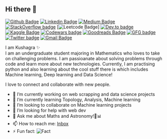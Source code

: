 ## Hi there 👋
[![Github Badge](https://img.shields.io/badge/-Kush1101-purple?style=flat&logo=github&logoColor=white&link=https://github.com/kush1101)](https://github.com/Kush1101)
[![Linkedin Badge](https://img.shields.io/badge/-Kushagra-blue?style=flat&logo=Linkedin&logoColor=white&link=https://www.linkedin.com/in/kushagra-bansal-96862a19b/)](https://www.linkedin.com/in/kushagra-bansal-96862a19b/)
[![Medium Badge](https://img.shields.io/badge/-@kushagra1101-000000?style=flat&labelColor=000000&logo=Medium&link=https://medium.com/@kushagra1101)](https://medium.com/@kushagra1101)
[![StackOverflow badge](https://img.shields.io/badge/-Kushagra-white?style=flat&logo=stack-overflow&logoColor=orange&link=https://stackoverflow.com/users/13550402/kushagra-bansal)](https://stackoverflow.com/users/13550402/kushagra-bansal)
[![Leetcode Badge](https://img.shields.io/badge/-Kush1101-pink?style=flat&logo=leetcode&logoColor=black&link=https://leetcode.com/kush1101/)]
[![Dev.to badge](https://img.shields.io/badge/-Kush-black?style=flat&logo=Dev.to&logoColor=white&link=https://dev.to/kush1101)](https://dev.to/kush1101)
[![Kaggle Badge](https://img.shields.io/badge/-kush1101-grey?style=flat&logo=kaggle&logoColor=aqua&link=https://www.kaggle.com/kush1101)](https://www.kaggle.com/kush1101)
[![Codewars badge](https://img.shields.io/badge/-4kyu-blue?style=flat&logo=codewars&logoColor=red&link=https://codewars.com/users/crisfuller)](https://www.codewars.com/users/crisfuller)
[![Goodreads Badge](https://img.shields.io/badge/-Goodreads-yellow?style=flat&logo=goodreads&logoColor=brown&link=https://www.goodreads.com/user/show/115877948-kushagra-bansal)](https://www.goodreads.com/user/show/115877948-kushagra-bansal)
[![GFG badge](https://img.shields.io/badge/-GFG-darkgreen?style=flat&logo=geeksforgeeks&logoColor=white&link=https://auth.geeksforgeeks.org/user/kush11/profile)](https://auth.geeksforgeeks.org/user/kush11/profile)
[![Twitter badge](https://img.shields.io/badge/-Kushagra-grey?style=flat&logo=twitter&logoColor=lightblue&link=https://twitter.com/Kushagr34372461)](https://twitter.com/Kushagr34372461)
[![Gmail Badge](https://img.shields.io/badge/-Kushagra-c14438?style=flat&logo=Gmail&logoColor=white&link=mailto:kushagrabansalajmer@gmail.com)](mailto:kushagrabansalajmer@gmail.com)


I am Kushagra ✨ <br>
I am an undergraduate student majoring in Mathematics who loves to take on challenging problems. I am passioanate about solving problems through code and learn more about new technologies. Currently, I am practising python and also learning about the cool stuff there is which includes Machine learning, Deep learning and Data Science!

I love to connect and collaborate with new people.

- 🔭 I’m currently working on web scrapping and data science projects
- 🌱 I’m currently learning Topology, Analysis, Machine learning
- 👯 I’m looking to collaborate on Machine learning projects
- 🤔 I’m looking for help with web dev
- 💬 Ask me about Maths and Astronomy!🔭📊
- 📫 How to reach me: [Inbox](mailto:kushagrabansalajmer@gmail.com)
- ⚡ Fun fact: ![Fact](https://render.githubusercontent.com/render/math?math=\sum_{1}^{\infty}x%20=%20\frac{-1}{12})

<!--
Online presence:

[Linkedin](https://www.linkedin.com/in/kushagra-bansal-96862a19b/)

[Medium](https://medium.com/@kushagra1101)

[Codewars](https://www.codewars.com/users/crisfuller)

[Project Euler](https://projecteuler.net/profile/crisfuller.png)

[StackOverflow](https://stackoverflow.com/users/13550402/kushagra-bansal)

[Dev.to](https://dev.to/kush1101)

[GeeksForGeeks](https://auth.geeksforgeeks.org/user/kush11/profile)

[GoodReads](https://www.goodreads.com/user/show/115877948-kushagra-bansal)
-->

<!--
**Kush1101/Kush1101** is a ✨ _special_ ✨ repository because its `README.md` (this file) appears on your GitHub profile.

Here are some ideas to get you started:


-->
